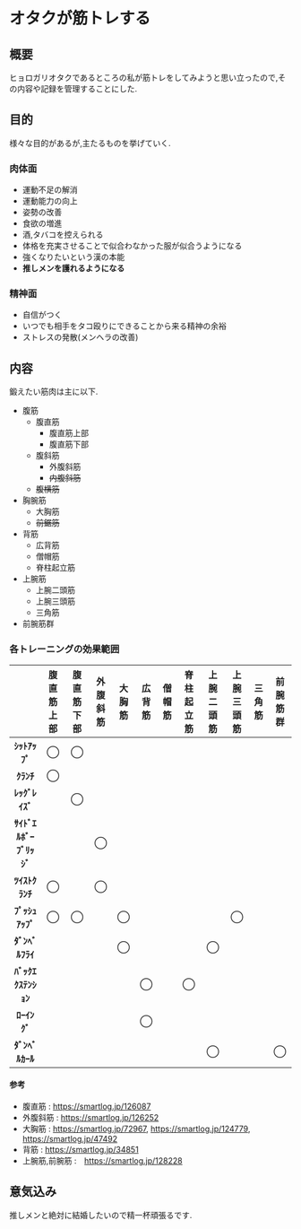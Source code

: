 # オタクが筋トレする

## 概要

ヒョロガリオタクであるところの私が筋トレをしてみようと思い立ったので,その内容や記録を管理することにした.

## 目的

様々な目的があるが,主たるものを挙げていく.

### 肉体面

- 運動不足の解消
- 運動能力の向上
- 姿勢の改善
- 食欲の増進
- 酒,タバコを控えられる
- 体格を充実させることで似合わなかった服が似合うようになる
- 強くなりたいという漢の本能
- **推しメンを護れるようになる**

### 精神面

- 自信がつく
- いつでも相手をタコ殴りにできることから来る精神の余裕
- ストレスの発散(メンヘラの改善)

## 内容

鍛えたい筋肉は主に以下.

- 腹筋
  - 腹直筋
    - 腹直筋上部
    - 腹直筋下部
  - 腹斜筋
    - 外腹斜筋
    - ~~内腹斜筋~~
  - ~~腹横筋~~
- 胸腕筋
  - 大胸筋
  - ~~前鋸筋~~
- 背筋
  - 広背筋
  - 僧帽筋
  - 脊柱起立筋
- 上腕筋
  - 上腕二頭筋
  - 上腕三頭筋
  - 三角筋
- 前腕筋群

### 各トレーニングの効果範囲

|                       | 腹直筋上部 | 腹直筋下部 | 外腹斜筋 | 大胸筋 | 広背筋 | 僧帽筋 | 脊柱起立筋 | 上腕二頭筋 | 上腕三頭筋 | 三角筋 | 前腕筋群 |
| :-------------------: | :--------: | :--------: | :------: | :----: | :----: | :----: | :--------: | :--------: | :--------: | :----: | :------: |
|      **ｼｯﾄｱｯﾌﾟ**      |     ◯      |     ◯      |          |        |        |        |            |            |            |        |          |
|       **ｸﾗﾝﾁ**        |     ◯      |            |          |        |        |        |            |            |            |        |          |
|     **ﾚｯｸﾞﾚｲｽﾞ**      |            |     ◯      |          |        |        |        |            |            |            |        |          |
| **ｻｲﾄﾞｴﾙﾎﾞｰﾌﾞﾘｯｼﾞ**　 |            |            |    ◯     |        |        |        |            |            |            |        |          |
|     **ﾂｲｽﾄｸﾗﾝﾁ**      |     ◯      |            |    ◯     |        |        |        |            |            |            |        |          |
|     **ﾌﾟｯｼｭｱｯﾌﾟ**     |     ◯      |     ◯      |          |   ◯    |        |        |            |            |     ◯      |        |          |
|     **ﾀﾞﾝﾍﾞﾙﾌﾗｲ**     |            |            |          |   ◯    |        |        |            |     ◯      |            |        |          |
|   **ﾊﾞｯｸｴｸｽﾃﾝｼｮﾝ**    |            |            |          |        |   ◯    |        |     ◯      |            |            |        |          |
|      **ﾛｰｲﾝｸﾞ**       |            |            |          |        |   ◯    |        |            |            |            |        |          |
|     **ﾀﾞﾝﾍﾞﾙｶｰﾙ**     |            |            |          |        |        |        |            |     ◯      |            |        |    ◯     |

#### 参考

- 腹直筋 : https://smartlog.jp/126087
- 外腹斜筋 : https://smartlog.jp/126252
- 大胸筋 : https://smartlog.jp/72967, https://smartlog.jp/124779, https://smartlog.jp/47492
- 背筋 : https://smartlog.jp/34851
- 上腕筋,前腕筋 :　https://smartlog.jp/128228

## 意気込み

推しメンと絶対に結婚したいので精一杯頑張るです.
